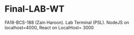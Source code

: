 # Final-LAB-WT
 FA18-BCS-188 (Zain Haroon).  Lab Terminal (PSL). NodeJS on localhost=4000, React on LocalHost= 3000
